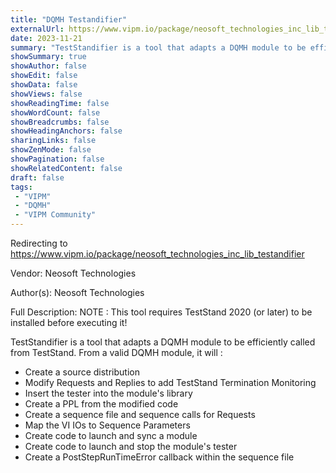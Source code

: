 ```yaml
---
title: "DQMH Testandifier"
externalUrl: https://www.vipm.io/package/neosoft_technologies_inc_lib_testandifier
date: 2023-11-21
summary: "TestStandifier is a tool that adapts a DQMH module to be efficiently called from TestStand"
showSummary: true
showAuthor: false
showEdit: false
showData: false
showViews: false
showReadingTime: false
showWordCount: false
showBreadcrumbs: false
showHeadingAnchors: false
sharingLinks: false
showZenMode: false
showPagination: false
showRelatedContent: false
draft: false
tags:
 - "VIPM"
 - "DQMH"
 - "VIPM Community"
---
```


Redirecting to https://www.vipm.io/package/neosoft_technologies_inc_lib_testandifier

Vendor: Neosoft Technologies

Author(s): Neosoft Technologies
 
Full Description:
NOTE : This tool requires TestStand 2020 (or later) to be installed before executing it!

TestStandifier is a tool that adapts a DQMH module to be efficiently called from TestStand.
From a valid DQMH module, it will :
- Create a source distribution
- Modify Requests and Replies to add TestStand Termination Monitoring
- Insert the tester into the module's library
- Create a PPL from the modified code
- Create a sequence file and sequence calls for Requests
- Map the VI IOs to Sequence Parameters
- Create code to launch and sync a module
- Create code to launch and stop the module's tester
- Create a PostStepRunTimeError callback within the sequence file